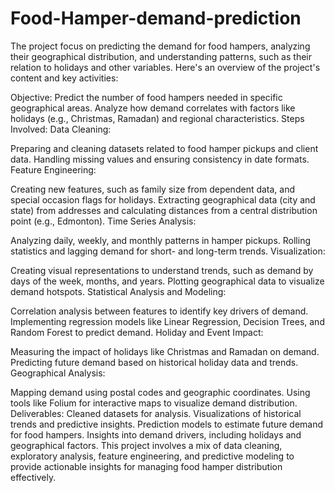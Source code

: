 # Food-Hamper-demand-prediction
The project focus on predicting the demand for food hampers, analyzing their geographical distribution, and understanding patterns, such as their relation to holidays and other variables. Here's an overview of the project's content and key activities:

Objective:
Predict the number of food hampers needed in specific geographical areas.
Analyze how demand correlates with factors like holidays (e.g., Christmas, Ramadan) and regional characteristics.
Steps Involved:
Data Cleaning:

Preparing and cleaning datasets related to food hamper pickups and client data.
Handling missing values and ensuring consistency in date formats.
Feature Engineering:

Creating new features, such as family size from dependent data, and special occasion flags for holidays.
Extracting geographical data (city and state) from addresses and calculating distances from a central distribution point (e.g., Edmonton).
Time Series Analysis:

Analyzing daily, weekly, and monthly patterns in hamper pickups.
Rolling statistics and lagging demand for short- and long-term trends.
Visualization:

Creating visual representations to understand trends, such as demand by days of the week, months, and years.
Plotting geographical data to visualize demand hotspots.
Statistical Analysis and Modeling:

Correlation analysis between features to identify key drivers of demand.
Implementing regression models like Linear Regression, Decision Trees, and Random Forest to predict demand.
Holiday and Event Impact:

Measuring the impact of holidays like Christmas and Ramadan on demand.
Predicting future demand based on historical holiday data and trends.
Geographical Analysis:

Mapping demand using postal codes and geographic coordinates.
Using tools like Folium for interactive maps to visualize demand distribution.
Deliverables:
Cleaned datasets for analysis.
Visualizations of historical trends and predictive insights.
Prediction models to estimate future demand for food hampers.
Insights into demand drivers, including holidays and geographical factors.
This project involves a mix of data cleaning, exploratory analysis, feature engineering, and predictive modeling to provide actionable insights for managing food hamper distribution effectively.
